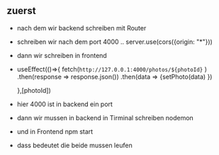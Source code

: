 ## zuerst  
- nach dem  wir backend schreiben mit Router
- schreiben wir nach dem port 4000 ..  server.use(cors({origin: "*"}))
- dann wir schreiben in frontend  
-   useEffect(()=>{
        fetch(`http://127.0.0.1:4000/photos/${photoId}`  )
            .then(response => response.json())
            .then(data => {setPhoto(data) })
            
    },[photoId])
- hier 4000 ist in backend ein port
- dann wir mussen in backend in Tirminal schreiben nodemon 
- und in Frontend npm start
- dass bedeutet die beide mussen leufen 